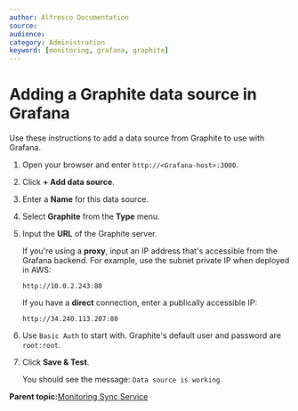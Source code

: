 ```yaml
---
author: Alfresco Documentation
source: 
audience: 
category: Administration
keyword: [monitoring, grafana, graphite]
---
```


# Adding a Graphite data source in Grafana

Use these instructions to add a data source from Graphite to use with Grafana.

1.  Open your browser and enter `http://<Grafana-host>:3000`.

2.  Click **+ Add data source**.

3.  Enter a **Name** for this data source.

4.  Select **Graphite** from the **Type** menu.

5.  Input the **URL** of the Graphite server.

    If you're using a **proxy**, input an IP address that's accessible from the Grafana backend. For example, use the subnet private IP when deployed in AWS:

    ```
    http://10.0.2.243:80
    ```

    If you have a **direct** connection, enter a publically accessible IP:

    ```
    http://34.240.113.207:80
    ```

6.  Use `Basic Auth` to start with. Graphite's default user and password are `root:root`.

7.  Click **Save & Test**.

    You should see the message: `Data source is working`.


**Parent topic:**[Monitoring Sync Service](../concepts/desktop-sync-monitor.md)

